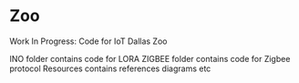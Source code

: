# Zoo
Work In Progress: Code for IoT Dallas Zoo

INO folder contains code for LORA
ZIGBEE folder contains code for Zigbee protocol
Resources contains references diagrams etc 



